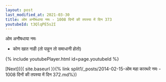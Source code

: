 ```yaml
---
layout: post
last_modified_at: 2021-03-30
title: ओम अनौषधाया नमः - 1008 दिनों की तपस्या में दिन 373
youtubeId: t3QlqPE5s2I
---
```

 
 
 ओम अनौषधाया नमः  
 
 -  कोण खात नाही (तो पाहून तो समाधानी होतो) 
 
  
 
  
 
 
 
 
 
 


{% include youtubePlayer.html id=page.youtubeId %}
 
[Next]({{ site.baseurl }}{% link  split1/_posts/2014-02-15-ओम महा कारथरे नमः - 1008 दिनों की तपस्या में दिन 372.md%})
 
